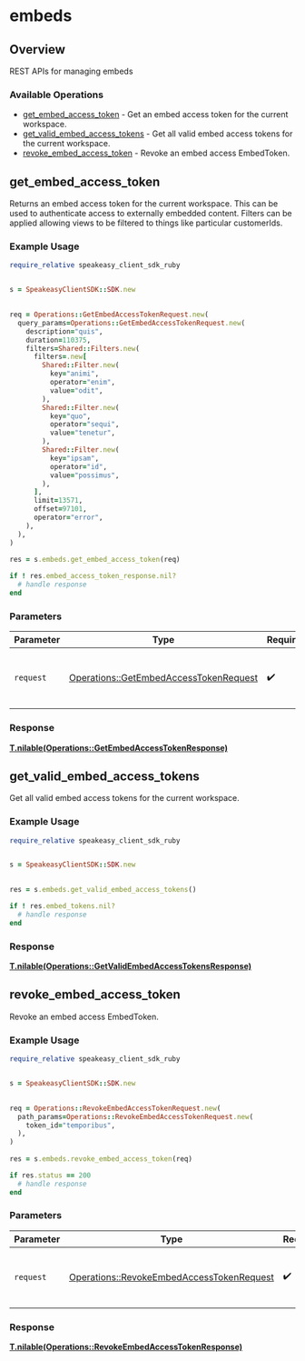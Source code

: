 # embeds

## Overview

REST APIs for managing embeds

### Available Operations

* [get_embed_access_token](#get_embed_access_token) - Get an embed access token for the current workspace.
* [get_valid_embed_access_tokens](#get_valid_embed_access_tokens) - Get all valid embed access tokens for the current workspace.
* [revoke_embed_access_token](#revoke_embed_access_token) - Revoke an embed access EmbedToken.

## get_embed_access_token

Returns an embed access token for the current workspace. This can be used to authenticate access to externally embedded content.
Filters can be applied allowing views to be filtered to things like particular customerIds.

### Example Usage

```ruby
require_relative speakeasy_client_sdk_ruby


s = SpeakeasyClientSDK::SDK.new

   
req = Operations::GetEmbedAccessTokenRequest.new(
  query_params=Operations::GetEmbedAccessTokenRequest.new(
    description="quis",
    duration=110375,
    filters=Shared::Filters.new(
      filters=.new[
        Shared::Filter.new(
          key="animi",
          operator="enim",
          value="odit",
        ),
        Shared::Filter.new(
          key="quo",
          operator="sequi",
          value="tenetur",
        ),
        Shared::Filter.new(
          key="ipsam",
          operator="id",
          value="possimus",
        ),
      ],
      limit=13571,
      offset=97101,
      operator="error",
    ),
  ),
)
    
res = s.embeds.get_embed_access_token(req)

if ! res.embed_access_token_response.nil?
  # handle response
end

```

### Parameters

| Parameter                                                                                       | Type                                                                                            | Required                                                                                        | Description                                                                                     |
| ----------------------------------------------------------------------------------------------- | ----------------------------------------------------------------------------------------------- | ----------------------------------------------------------------------------------------------- | ----------------------------------------------------------------------------------------------- |
| `request`                                                                                       | [Operations::GetEmbedAccessTokenRequest](../../models/operations/getembedaccesstokenrequest.md) | :heavy_check_mark:                                                                              | The request object to use for the request.                                                      |


### Response

**[T.nilable(Operations::GetEmbedAccessTokenResponse)](../../models/operations/getembedaccesstokenresponse.md)**


## get_valid_embed_access_tokens

Get all valid embed access tokens for the current workspace.

### Example Usage

```ruby
require_relative speakeasy_client_sdk_ruby


s = SpeakeasyClientSDK::SDK.new

    
res = s.embeds.get_valid_embed_access_tokens()

if ! res.embed_tokens.nil?
  # handle response
end

```


### Response

**[T.nilable(Operations::GetValidEmbedAccessTokensResponse)](../../models/operations/getvalidembedaccesstokensresponse.md)**


## revoke_embed_access_token

Revoke an embed access EmbedToken.

### Example Usage

```ruby
require_relative speakeasy_client_sdk_ruby


s = SpeakeasyClientSDK::SDK.new

   
req = Operations::RevokeEmbedAccessTokenRequest.new(
  path_params=Operations::RevokeEmbedAccessTokenRequest.new(
    token_id="temporibus",
  ),
)
    
res = s.embeds.revoke_embed_access_token(req)

if res.status == 200
  # handle response
end

```

### Parameters

| Parameter                                                                                             | Type                                                                                                  | Required                                                                                              | Description                                                                                           |
| ----------------------------------------------------------------------------------------------------- | ----------------------------------------------------------------------------------------------------- | ----------------------------------------------------------------------------------------------------- | ----------------------------------------------------------------------------------------------------- |
| `request`                                                                                             | [Operations::RevokeEmbedAccessTokenRequest](../../models/operations/revokeembedaccesstokenrequest.md) | :heavy_check_mark:                                                                                    | The request object to use for the request.                                                            |


### Response

**[T.nilable(Operations::RevokeEmbedAccessTokenResponse)](../../models/operations/revokeembedaccesstokenresponse.md)**


